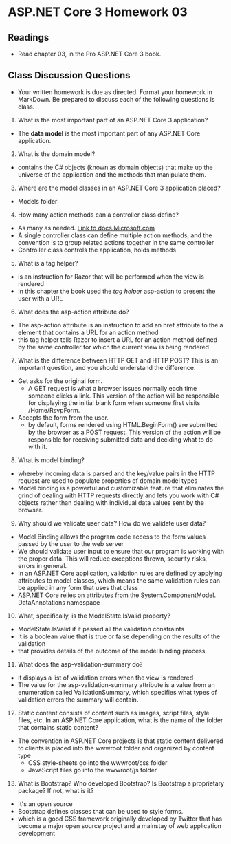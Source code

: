 # ASP.NET Core 3 Homework 03

## Readings
  - Read chapter 03, in the Pro ASP.NET Core 3 book.

## Class Discussion Questions
  - Your written homework is due as directed. Format your homework in MarkDown. Be prepared to discuss each of the following questions is class.

1. What is the most important part of an ASP.NET Core 3 application?
  - The **data model** is the most important part of any ASP.NET Core application.
2. What is the domain model?
  - contains the C# objects (known as domain objects) that make up the universe of the application and the methods that manipulate them.
3. Where are the model classes in an ASP.NET Core 3 application placed?
  - Models folder
4. How many action methods can a controller class define?
  - As many as needed. [Link to docs.Microsoft.com](https://docs.microsoft.com/en-us/previous-versions/aspnet/dd410269(v=vs.100))
  - A single controller class can define multiple action methods, and the convention is to group related actions together in the same controller
  - Controller class controls the application, holds methods
5. What is a tag helper?
  - is an instruction for Razor that will be performed when the view is rendered
  - In this chapter the book used the *tag helper* asp-action to present the user with a URL
6. What does the asp-action attribute do?
  - The asp-action attribute is an instruction to add an href attribute to the a element that contains a URL for an action method
  - this tag helper tells Razor to insert a URL for an action method defined by the same controller for which the current view is being rendered
7. What is the difference between HTTP GET and HTTP POST? This is an important question, and you should understand the difference.
  - Get asks for the original form.
      + A GET request is what a browser issues normally each time someone clicks a link. This version of the action will be responsible for displaying the initial blank form when
someone first visits /Home/RsvpForm.
  - Accepts the form from the user.
      + by default, forms rendered using HTML.BeginForm() are submitted by the browser as a POST request. This version of the action will be responsible for receiving submitted data and deciding what to do with it.
8. What is model binding?
  - whereby incoming data is parsed and the key/value pairs in the HTTP request are used to populate properties of domain model types
  - Model binding is a powerful and customizable feature that eliminates the grind of dealing with HTTP requests directly and lets you work with C# objects rather than dealing with individual data values sent by the browser.
9. Why should we validate user data? How do we validate user data?
  - Model Binding allows the program code access to the form values passed by the user to the web server
  - We should validate user input to ensure that our program is working with the proper data. This will reduce exceptions thrown, security risks, errors in general.
  - In an ASP.NET Core application, validation rules are defined by applying attributes to model classes, which means the same validation rules can be applied in any form that uses that class
  - ASP.NET Core relies on attributes from the System.ComponentModel.
DataAnnotations namespace
10. What, specifically, is the ModelState.IsValid property?
  -  ModelState.IsValid if it passed all the validation constraints
  - It is a boolean value that is true or false depending on the results of the validation
  - that provides details of the outcome of the model binding process.
11. What does the asp-validation-summary do?
  - it displays a list of validation errors when the view is rendered
  - The value for the asp-validation-summary attribute is a value from an enumeration called ValidationSummary, which specifies what types of validation errors the summary will contain.
12. Static content consists of content such as images, script files, style files, etc. In an ASP.NET Core application, what is the name of the folder that contains static content?
  - The convention in ASP.NET Core projects is that static content delivered to clients is placed into the wwwroot folder and organized by content type 
      + CSS style-sheets go into the wwwroot/css folder
      + JavaScript files go into the wwwroot/js folder
13. What is Bootstrap? Who developed Bootstrap? Is Bootstrap a proprietary package? If not, what is it?
  - It's an open source 
  - Bootstrap defines classes that can be used to style forms.
  - which is a good CSS framework originally developed by Twitter that has become a major open source project and a mainstay of web application development
